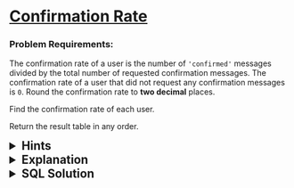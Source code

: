 # [Confirmation Rate](https://leetcode.com/problems/confirmation-rate/description/?envType=study-plan-v2&envId=top-sql-50)

### Problem Requirements:

The confirmation rate of a user is the number of <code>'confirmed'</code> messages divided by the total number of requested confirmation messages. The confirmation rate of a user that did not request any confirmation messages is <code>0</code>. Round the confirmation rate to <strong>two decimal</strong> places.

Find the confirmation rate of each user.

Return the result table in any order.

<details>
<summary style="font-size:1.3rem;"> <strong>Hints</strong> </summary> 

<details>
      <summary>Hint#1</summary>
      <p>How can you count the number of actions when <code>action = confirmed</code>, try it using <code>CASE</code> statement</p>
</details>
<details>
      <summary>Hint#2</summary>
      <p>Use <code>OUTER JOIN </code></p>
</details>
<details>
      <summary>Hint#3</summary>
      <p>SQL has an aggregation function called <code>SUM(expression)</code> which calculate the sum of values in a set</p>
</details>
<details>
      <summary>Hint#4</summary>
      <p>SQL has a <code>ROUND(number, decimals)</code> function which rounds a number to a specified number of decimal places. </p>
</details>
<details>
      <summary>Hint#5</summary>
      <p>Use <code>GROUP BY</code> clause to group a set of rows into a set of summary rows</p>
</details>

</details>

<details>
<summary style="font-size:1.3rem;"> <strong>Explanation</strong> </summary>
Let's rephrase the problem statement to make our life easier.
<br>
for each user divide the number of confirmed message with the total requested messages.

$$ round(\frac{count(confirmed\_messages)}{count(messages)} , 2) $$
<br>
First, count the total requested messages for each user. we can use <code>COUNT()</code> function to evaluate this easily.
<br>
Second, count the confirmed messages for each user. we can use <code>CASE</code> statement with <code> SUM()</code> function to evaluate this as follows <b>:</b> if the message is confirmed add <code>1</code> to your sum otherwise add <code>0</code>.
<br>
Finally, divide confirmed messages by total requested messages then round the result to 2 decimals using <code> ROUND(number , decimals)</code> function.
</details>

<details>
<summary style="font-size:1.3rem"><strong> SQL Solution</strong> </summary> 


```sql
SELECT 
  Signups.user_id, 
  ROUND(
    SUM(
      CASE WHEN Confirmations.action = 1 THEN 1 ELSE 0 END
    ) / COUNT(Signups.user_id), 
    2
  ) AS confirmation_rate 
FROM 
  Signups 
  LEFT OUTER JOIN Confirmations ON Signups.user_id = Confirmations.user_id 
GROUP BY 
  Signups.user_id
```

</details>